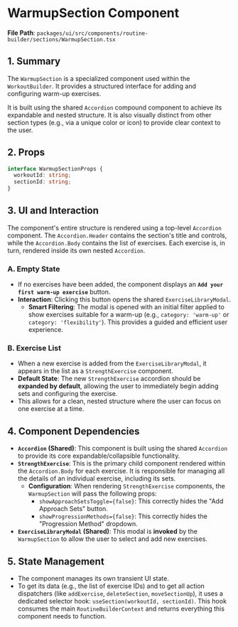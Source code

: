 # WarmupSection Component

**File Path**: `packages/ui/src/components/routine-builder/sections/WarmupSection.tsx`

## 1. Summary

The `WarmupSection` is a specialized component used within the `WorkoutBuilder`. It provides a structured interface for adding and configuring warm-up exercises.

It is built using the shared `Accordion` compound component to achieve its expandable and nested structure. It is also visually distinct from other section types (e.g., via a unique color or icon) to provide clear context to the user.

## 2. Props

```typescript
interface WarmupSectionProps {
  workoutId: string;
  sectionId: string;
}
```

## 3. UI and Interaction

The component's entire structure is rendered using a top-level `Accordion` component. The `Accordion.Header` contains the section's title and controls, while the `Accordion.Body` contains the list of exercises. Each exercise is, in turn, rendered inside its own nested `Accordion`.

### A. Empty State

-   If no exercises have been added, the component displays an **`Add your first warm-up exercise`** button.
-   **Interaction**: Clicking this button opens the shared `ExerciseLibraryModal`.
    -   **Smart Filtering**: The modal is opened with an initial filter applied to show exercises suitable for a warm-up (e.g., `category: 'warm-up'` or `category: 'flexibility'`). This provides a guided and efficient user experience.

### B. Exercise List

-   When a new exercise is added from the `ExerciseLibraryModal`, it appears in the list as a `StrengthExercise` component.
-   **Default State**: The new `StrengthExercise` accordion should be **expanded by default**, allowing the user to immediately begin adding sets and configuring the exercise.
-   This allows for a clean, nested structure where the user can focus on one exercise at a time.

## 4. Component Dependencies

-   **`Accordion` (Shared)**: This component is built using the shared `Accordion` to provide its core expandable/collapsible functionality.
-   **`StrengthExercise`**: This is the primary child component rendered within the `Accordion.Body` for each exercise. It is responsible for managing all the details of an individual exercise, including its sets.
    -   **Configuration**: When rendering `StrengthExercise` components, the `WarmupSection` will pass the following props:
        -   `showApproachSetsToggle={false}`: This correctly hides the "Add Approach Sets" button.
        -   `showProgressionMethods={false}`: This correctly hides the "Progression Method" dropdown.
-   **`ExerciseLibraryModal` (Shared)**: This modal is **invoked** by the `WarmupSection` to allow the user to select and add new exercises.

## 5. State Management

-   The component manages its own transient UI state.
-   To get its data (e.g., the list of exercise IDs) and to get all action dispatchers (like `addExercise`, `deleteSection`, `moveSectionUp`), it uses a dedicated selector hook: `useSection(workoutId, sectionId)`. This hook consumes the main `RoutineBuilderContext` and returns everything this component needs to function.
